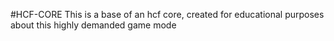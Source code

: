 #HCF-CORE
This is a base of an hcf core, created for educational purposes about this highly demanded game mode
